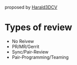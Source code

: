 proposed by [Harald3DCV](https://fosstodon.org/@Harald3DCV)

# Types of review
* No Reivew
* PR/MR/Gerrit
* Sync/Pair-Review
* Pair-Programming/Teaming
